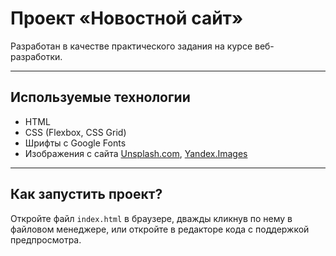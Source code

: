 # Проект «Новостной сайт»

Разработан в качестве практического задания на курсе веб-разработки.

---

## Используемые технологии

- HTML
- CSS (Flexbox, CSS Grid)
- Шрифты с Google Fonts
- Изображения с сайта [Unsplash.com](https://unsplash.com), [Yandex.Images](https://yandex.ru/images/search)

---

## Как запустить проект?

Откройте файл `index.html` в браузере, дважды кликнув по нему в файловом менеджере, или откройте в редакторе кода с поддержкой предпросмотра.
